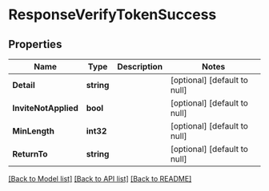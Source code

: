 # ResponseVerifyTokenSuccess

## Properties
Name | Type | Description | Notes
------------ | ------------- | ------------- | -------------
**Detail** | **string** |  | [optional] [default to null]
**InviteNotApplied** | **bool** |  | [optional] [default to null]
**MinLength** | **int32** |  | [optional] [default to null]
**ReturnTo** | **string** |  | [optional] [default to null]

[[Back to Model list]](../README.md#documentation-for-models) [[Back to API list]](../README.md#documentation-for-api-endpoints) [[Back to README]](../README.md)

